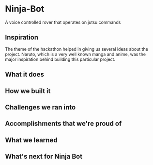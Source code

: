 # Ninja-Bot
A voice controlled rover that operates on jutsu commands

## Inspiration
The theme of the hackathon helped in giving us several ideas about the project. Naruto, which is a very well known manga and anime, was the major inspiration behind building this particular project.

## What it does

## How we built it

## Challenges we ran into

## Accomplishments that we're proud of

## What we learned

## What's next for Ninja Bot
